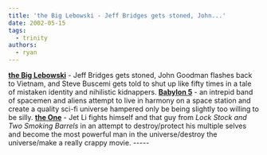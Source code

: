 ```yaml
---
title: 'the Big Lebowski - Jeff Bridges gets stoned, John...'
date: 2002-05-15
tags:
  - trinity
authors:
  - ryan
---
```


**[the Big Lebowski](http://us.imdb.com/Title?0118715)** - Jeff Bridges gets stoned, John Goodman flashes back to Vietnam, and Steve Buscemi gets told to shut up like fifty times in a tale of mistaken identity and nihilistic kidnappers.
**[Babylon 5](http://us.imdb.com/Title?0105946)** - an intrepid band of spacemen and aliens attempt to live in harmony on a space station and create a quality sci-fi universe hampered only be being slightly too willing to be silly.
**[the One](http://us.imdb.com/Title?0267804)** - Jet Li fights himself and that guy from _Lock Stock and Two Smoking Barrels_ in an attempt to destroy/protect his multiple selves and become the most powerful man in the universe/destroy the universe/make a really crappy movie. -----
